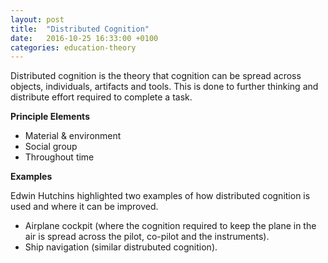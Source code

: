 ```yaml
---
layout: post
title:  "Distributed Cognition"
date:   2016-10-25 16:33:00 +0100
categories: education-theory
---
```


Distributed cognition is the theory that cognition can be spread across objects, individuals, artifacts and tools. This is done to further thinking and distribute effort required to complete a task.

**Principle Elements**

- Material & environment
- Social group
- Throughout time

**Examples**

Edwin Hutchins highlighted two examples of how distributed cognition is used and where it can be improved.

- Airplane cockpit (where the cognition required to keep the plane in the air is spread across the pilot, co-pilot and the instruments).
- Ship navigation (similar distrubuted cognition).
